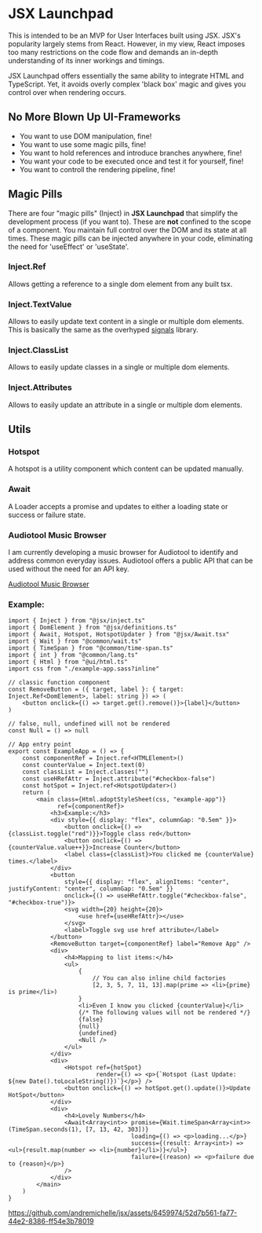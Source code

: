 # JSX Launchpad

This is intended to be an MVP for User Interfaces built using JSX. JSX's popularity largely stems from React. However,
in my view, React imposes too many restrictions on the code flow and demands an in-depth understanding of its inner
workings and timings.

JSX Launchpad offers essentially the same ability to integrate HTML and TypeScript. Yet, it avoids overly complex 'black
box' magic and gives you control over when rendering occurs.

## No More Blown Up UI-Frameworks

* You want to use DOM manipulation, fine!
* You want to use some magic pills, fine!
* You want to hold references and introduce branches anywhere, fine!
* You want your code to be executed once and test it for yourself, fine!
* You want to controll the rendering pipeline, fine!

## Magic Pills

There are four "magic pills" (Inject) in **JSX Launchpad** that simplify the development process (if you want to). 
These are **not** confined to the scope of a component. You maintain full control over the DOM
and its state at all times. These magic pills can be injected anywhere in your code, eliminating the need for 'useEffect'
or 'useState'.

### Inject.Ref

Allows getting a reference to a single dom element from any built tsx.

### Inject.TextValue

Allows to easily update text content in a single or multiple dom elements. This is basically the same as the overhyped [signals](https://github.com/preactjs/signals) library.

### Inject.ClassList

Allows to easily update classes in a single or multiple dom elements.

### Inject.Attributes

Allows to easily update an attribute in a single or multiple dom elements.

## Utils

### Hotspot

A hotspot is a utility component which content can be updated manually.

### Await

A Loader accepts a promise and updates to either a loading state or success or failure state.

### Audiotool Music Browser

I am currently developing a music browser for Audiotool to identify and address common everyday issues. Audiotool offers a public API that can be used without the need for an API key.

[Audiotool Music Browser](https://andremichelle.io/compact/#tracks/kepz)

### Example:

```tsx
import { Inject } from "@jsx/inject.ts"
import { DomElement } from "@jsx/definitions.ts"
import { Await, Hotspot, HotspotUpdater } from "@jsx/Await.tsx"
import { Wait } from "@common/wait.ts"
import { TimeSpan } from "@common/time-span.ts"
import { int } from "@common/lang.ts"
import { Html } from "@ui/html.ts"
import css from "./example-app.sass?inline"

// classic function component
const RemoveButton = ({ target, label }: { target: Inject.Ref<DomElement>, label: string }) => (
    <button onclick={() => target.get().remove()}>{label}</button>
)

// false, null, undefined will not be rendered
const Null = () => null

// App entry point
export const ExampleApp = () => {
    const componentRef = Inject.ref<HTMLElement>()
    const counterValue = Inject.text(0)
    const classList = Inject.classes("")
    const useHRefAttr = Inject.attribute("#checkbox-false")
    const hotSpot = Inject.ref<HotspotUpdater>()
    return (
        <main class={Html.adoptStyleSheet(css, "example-app")}
              ref={componentRef}>
            <h3>Example:</h3>
            <div style={{ display: "flex", columnGap: "0.5em" }}>
                <button onclick={() => {classList.toggle("red")}}>Toggle class red</button>
                <button onclick={() => {counterValue.value++}}>Increase Counter</button>
                <label class={classList}>You clicked me {counterValue} times.</label>
            </div>
            <button
                style={{ display: "flex", alignItems: "center", justifyContent: "center", columnGap: "0.5em" }}
                onclick={() => useHRefAttr.toggle("#checkbox-false", "#checkbox-true")}>
                <svg width={20} height={20}>
                    <use href={useHRefAttr}></use>
                </svg>
                <label>Toggle svg use href attribute</label>
            </button>
            <RemoveButton target={componentRef} label="Remove App" />
            <div>
                <h4>Mapping to list items:</h4>
                <ul>
                    {
                        // You can also inline child factories
                        [2, 3, 5, 7, 11, 13].map(prime => <li>{prime} is prime</li>)
                    }
                    <li>Even I know you clicked {counterValue}</li>
                    {/* The following values will not be rendered */}
                    {false}
                    {null}
                    {undefined}
                    <Null />
                </ul>
            </div>
            <div>
                <Hotspot ref={hotSpot}
                         render={() => <p>{`Hotspot (Last Update: ${new Date().toLocaleString()})`}</p>} />
                <button onclick={() => hotSpot.get().update()}>Update HotSpot</button>
            </div>
            <div>
                <h4>Lovely Numbers</h4>
                <Await<Array<int>> promise={Wait.timeSpan<Array<int>>(TimeSpan.seconds(1), [7, 13, 42, 303])}
                                   loading={() => <p>loading...</p>}
                                   success={(result: Array<int>) => <ul>{result.map(number => <li>{number}</li>)}</ul>}
                                   failure={(reason) => <p>failure due to {reason}</p>}
                />
            </div>
        </main>
    )
}
```

https://github.com/andremichelle/jsx/assets/6459974/52d7b561-fa77-44e2-8386-ff54e3b78019
